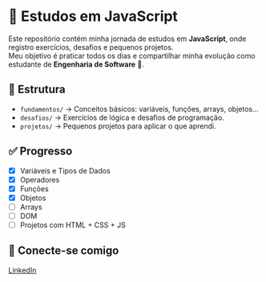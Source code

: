 # 📘 Estudos em JavaScript

Este repositório contém minha jornada de estudos em **JavaScript**, onde registro exercícios, desafios e pequenos projetos.  
Meu objetivo é praticar todos os dias e compartilhar minha evolução como estudante de **Engenharia de Software** 🚀.

## 📂 Estrutura
- `fundamentos/` → Conceitos básicos: variáveis, funções, arrays, objetos...
- `desafios/` → Exercícios de lógica e desafios de programação.
- `projetos/` → Pequenos projetos para aplicar o que aprendi.

## ✅ Progresso
- [x] Variáveis e Tipos de Dados  
- [x] Operadores  
- [x] Funções  
- [X] Objetos  
- [ ] Arrays  
- [ ] DOM  
- [ ] Projetos com HTML + CSS + JS  

## 🔗 Conecte-se comigo
[LinkedIn](https://www.linkedin.com/in/vin%C3%ADcius-diniz-4b3a71324) 
